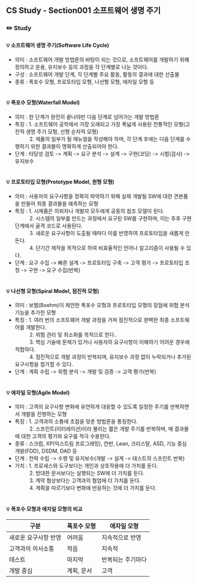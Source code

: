## CS Study - Section001 소프트웨어 생명 주기
### ✏️ Study
#### 💡 소프트웨어 생명 주기(Software Life Cycle)
- 의미 : 소프트웨어 개발 방법론의 바탕이 되는 것으로, 소프트웨어를 개발하기 위해 정의하고 운용, 유지보수 등의 과정을 각 단계별로 나눈 것이다.
- 구성 : 소프트웨어 개발 단계, 각 단계별 주요 활동, 활동의 결과에 대한 산출물
- 종류 : 폭포수 모형, 프로토타입 모형, 나선형 모형, 애자일 모형 등
<br><br>

#### 💡 폭포수 모형(Waterfall Model)
- 의미 : 한 단계가 완전히 끝나야만 다음 단계로 넘어가는 개발 방법론
- 특징 : 1. 소프트웨어 공학에서 가장 오래되고 가장 폭넓게 사용된 전통적인 모형(고전적 생명 주기 모형, 선형 순차적 모형) <br>
  &nbsp; &nbsp; &nbsp; &nbsp; &nbsp; 2. 제품의 일부가 될 매뉴얼을 작성해야 하며, 각 단계 후에는 다음 단계를 수행하기 위한 결과물이 명확하게 산출되어야 한다.
- 단계 : 타당성 검토 -> 계획 -> 요구 분석 -> 설계 -> 구현(코딩) -> 시험(검사) -> 유지보수
<br><br>

#### 💡 프로토타입 모형(Prototype Model, 원형 모형)
- 의미 : 사용자의 요구사항을 정확히 파악하기 위해 실제 개발될 SW에 대한 견본품을 만들어 최종 결과물을 예측하는 모형
- 특징 : 1. 시제품은 의뢰자나 개발자 모두에게 공동의 참조 모델이 된다. <br>
  &nbsp; &nbsp; &nbsp; &nbsp; &nbsp; 2. 시스템의 일부를 만드는 과정에서 요구된 SW를 구현하며, 이는 추후 구현 단계에서 골격 코드로 사용된다. <br>
  &nbsp; &nbsp; &nbsp; &nbsp; &nbsp; 3. 새로운 요구사항이 도출될 때마다 이를 반영하여 프로토타입을 새롭게 만든다. <br>
  &nbsp; &nbsp; &nbsp; &nbsp; &nbsp; 4. 단기간 제작을 목적으로 하여 비효율적인 언어나 알고리즘이 사용될 수 있다.
- 단계 : 요구 수집 -> 빠른 설계 -> 프로토타입 구축 -> 고객 평가 -> 프로토타입 조정 -> 구현 -> 요구 수집(반복)
  <br><br>

#### 💡 나선형 모형(Spiral Model, 점진적 모형)
- 의미 : 보헴(Boehm)이 제안한 폭포수 모형과 프로토타입 모형의 장점에 위험 분석 기능을 추가한 모형
- 특징 : 1. 여러 번의 소프트웨어 개발 과정을 거쳐 점진적으로 완벽한 최종 소프트웨어를 개발한다. <br>
  &nbsp; &nbsp; &nbsp; &nbsp; &nbsp; 2. 위험 관리 및 최소화를 목적으로 한다.. <br>
  &nbsp; &nbsp; &nbsp; &nbsp; &nbsp; 3. 핵심 기술에 문제가 있거나 사용자의 요구사항이 이해하기 어려운 경우에 적합하다. <br>
  &nbsp; &nbsp; &nbsp; &nbsp; &nbsp; 4. 점진적으로 개발 과정이 반복되며, 유지보수 과정 없이 누락되거나 추가된 요구사항을 첨가할 수 있다.
- 단계 : 계획 수립 -> 위험 분석 -> 개발 및 검증 -> 고객 평가(반복)
  <br><br>

#### 💡 애자일 모형(Agile Model)
- 의미 : 고객의 요구사항 변화에 유연하게 대응할 수 있도록 일정한 주기를 반복하면서 개발을 진행하는 모형
- 특징 : 1. 고객과의 소통에 초점을 맞춘 방법론을 통칭한다. <br>
  &nbsp; &nbsp; &nbsp; &nbsp; &nbsp; 2. 스프린트(이터레이션)이라 불리는 짧은 개발 주기를 반복하며, 매 결과물에 대한 고객의 평가와 요구를 적극 수용한다. <br>
- 종류 : 스크럼, XP(익스트림 프로그래밍), 칸반, Lean, 크리스탈, ASD, 기능 중심 개발(FDD), DSDM, DAD 등
- 단계 : 전략 수립 -> 수행 및 유지보수(개발 -> 설계 -> 테스트의 스프린트 반복)
- 가치 : 1. 프로세스와 도구보다는 개인과 상호작용에 더 가치를 둔다. <br>
  &nbsp; &nbsp; &nbsp; &nbsp; &nbsp; 2. 방대한 문서보다는 실행되는 SW에 더 가치를 둔다. <br>
  &nbsp; &nbsp; &nbsp; &nbsp; &nbsp; 3. 계약 협상보다는 고객과의 협업에 더 가치를 둔다. <br>
  &nbsp; &nbsp; &nbsp; &nbsp; &nbsp; 4. 계획을 따르기보다 변화에 반응하는 것에 더 가치를 둔다.
  <br><br>

#### 💡 폭포수 모형과 애자일 모형의 비교
| 구분          | 폭포수 모형 | 애자일 모형    |
|-------------|--------|-----------|
| 새로운 요구사항 반영 | 어려움    | 지속적으로 반영  |
| 고객과의 의사소통   | 적음     | 지속적       |
| 테스트         | 마지막    | 반복되는 주기마다 |
| 개발 중심       | 계획, 문서 | 고객        |